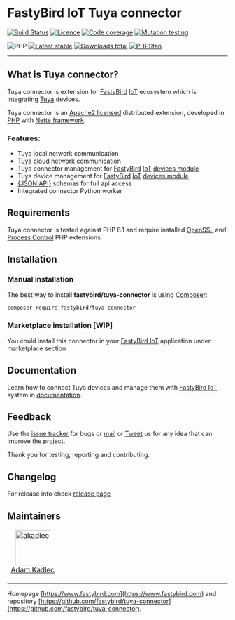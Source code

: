 # FastyBird IoT Tuya connector

[![Build Status](https://badgen.net/github/checks/FastyBird/tuya-connector/master?cache=300&style=flast-square)](https://github.com/FastyBird/tuya-connector/actions)
[![Licence](https://badgen.net/github/license/FastyBird/tuya-connector?cache=300&style=flast-square)](https://github.com/FastyBird/tuya-connector/blob/master/LICENSE.md)
[![Code coverage](https://badgen.net/coveralls/c/github/FastyBird/tuya-connector?cache=300&style=flast-square)](https://coveralls.io/r/FastyBird/tuya-connector)
[![Mutation testing](https://img.shields.io/endpoint?style=flat-square&url=https%3A%2F%2Fbadge-api.stryker-mutator.io%2Fgithub.com%2FFastyBird%2Ftuya-connector%2Fmain)](https://dashboard.stryker-mutator.io/reports/github.com/FastyBird/tuya-connector/main)

![PHP](https://badgen.net/packagist/php/FastyBird/tuya-connector?cache=300&style=flast-square)
[![Latest stable](https://badgen.net/packagist/v/FastyBird/tuya-connector/latest?cache=300&style=flast-square)](https://packagist.org/packages/FastyBird/tuya-connector)
[![Downloads total](https://badgen.net/packagist/dt/FastyBird/tuya-connector?cache=300&style=flast-square)](https://packagist.org/packages/FastyBird/tuya-connector)
[![PHPStan](https://img.shields.io/badge/PHPStan-enabled-brightgreen.svg?style=flat-square)](https://github.com/phpstan/phpstan)

***

## What is Tuya connector?

Tuya connector is extension for [FastyBird](https://www.fastybird.com) [IoT](https://en.wikipedia.org/wiki/Internet_of_things) ecosystem
which is integrating [Tuya](https://www.tuya.com) devices.

Tuya connector is an [Apache2 licensed](http://www.apache.org/licenses/LICENSE-2.0) distributed extension, developed
in [PHP](https://www.php.net) with [Nette framework](https://nette.org).

### Features:

- Tuya local network communication
- Tuya cloud network communication
- Tuya connector management for [FastyBird](https://www.fastybird.com) [IoT](https://en.wikipedia.org/wiki/Internet_of_things) [devices module](https://github.com/FastyBird/devices-module)
- Tuya device management for [FastyBird](https://www.fastybird.com) [IoT](https://en.wikipedia.org/wiki/Internet_of_things) [devices module](https://github.com/FastyBird/devices-module)
- [{JSON:API}](https://jsonapi.org/) schemas for full api access
- Integrated connector Python worker

## Requirements

Tuya connector is tested against PHP 8.1 and require installed [OpenSSL](https://www.php.net/manual/en/book.openssl.php) and [Process Control](https://www.php.net/manual/en/book.pcntl.php)
PHP extensions.

## Installation

### Manual installation

The best way to install **fastybird/tuya-connector** is using [Composer](http://getcomposer.org/):

```sh
composer require fastybird/tuya-connector
```

### Marketplace installation [WIP]

You could install this connector in your [FastyBird IoT](https://www.fastybird.com) application under marketplace
section

## Documentation

Learn how to connect Tuya devices and manage them with [FastyBird IoT](https://www.fastybird.com) system
in [documentation](https://github.com/FastyBird/tuya-connector/blob/master/.docs/en/index.md).

## Feedback

Use the [issue tracker](https://github.com/FastyBird/tuya-connector/issues) for bugs
or [mail](mailto:code@fastybird.com) or [Tweet](https://twitter.com/fastybird) us for any idea that can improve the
project.

Thank you for testing, reporting and contributing.

## Changelog

For release info check [release page](https://github.com/FastyBird/tuya-connector/releases)

## Maintainers

<table>
	<tbody>
		<tr>
			<td align="center">
				<a href="https://github.com/akadlec">
					<img alt="akadlec" width="80" height="80" src="https://avatars3.githubusercontent.com/u/1866672?s=460&amp;v=4" />
				</a>
				<br>
				<a href="https://github.com/akadlec">Adam Kadlec</a>
			</td>
		</tr>
	</tbody>
</table>

***
Homepage [https://www.fastybird.com](https://www.fastybird.com) and
repository [https://github.com/fastybird/tuya-connector](https://github.com/fastybird/tuya-connector).

